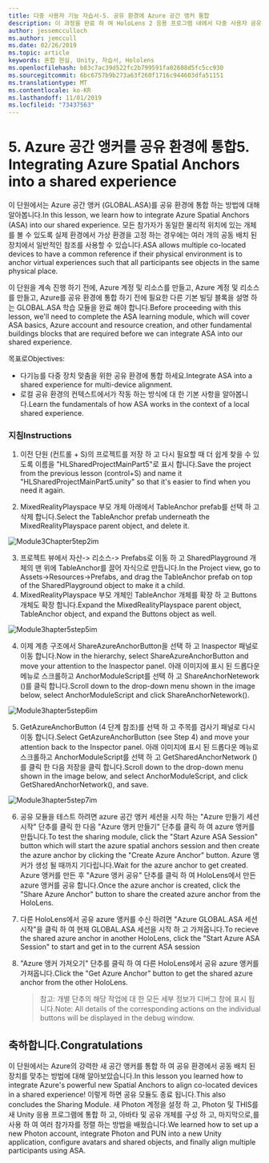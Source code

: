 ```yaml
---
title: 다중 사용자 기능 자습서-5. 공유 환경에 Azure 공간 앵커 통합
description: 이 과정을 완료 하 여 HoloLens 2 응용 프로그램 내에서 다중 사용자 공유 환경을 구현 하는 방법을 알아보세요.
author: jessemcculloch
ms.author: jemccull
ms.date: 02/26/2019
ms.topic: article
keywords: 혼합 현실, Unity, 자습서, Hololens
ms.openlocfilehash: b83c7ac39d522fc2b799591fa02608d5fc5cc930
ms.sourcegitcommit: 6bc6757b9b273a63f260f1716c944603dfa51151
ms.translationtype: MT
ms.contentlocale: ko-KR
ms.lasthandoff: 11/01/2019
ms.locfileid: "73437563"
---
```

# <a name="5-integrating-azure-spatial-anchors-into-a-shared-experience"></a><span data-ttu-id="109c0-105">5. Azure 공간 앵커를 공유 환경에 통합</span><span class="sxs-lookup"><span data-stu-id="109c0-105">5. Integrating Azure Spatial Anchors into a shared experience</span></span>

<span data-ttu-id="109c0-106">이 단원에서는 Azure 공간 앵커 (GLOBAL.ASA)를 공유 환경에 통합 하는 방법에 대해 알아봅니다.</span><span class="sxs-lookup"><span data-stu-id="109c0-106">In this lesson, we learn how to integrate Azure Spatial Anchors (ASA) into our shared experience.</span></span> <span data-ttu-id="109c0-107">모든 참가자가 동일한 물리적 위치에 있는 개체를 볼 수 있도록 실제 환경에서 가상 환경을 고정 하는 경우에는 여러 개의 공동 배치 된 장치에서 일반적인 참조를 사용할 수 있습니다.</span><span class="sxs-lookup"><span data-stu-id="109c0-107">ASA allows multiple co-located devices to have a common reference if their physical environment is to anchor virtual experiences such that all participants see objects in the same physical place.</span></span>

<span data-ttu-id="109c0-108">이 단원을 계속 진행 하기 전에, Azure 계정 및 리소스를 만들고, Azure 계정 및 리소스를 만들고, Azure를 공유 환경에 통합 하기 전에 필요한 다른 기본 빌딩 블록을 설명 하는 GLOBAL.ASA 학습 모듈을 완료 해야 합니다.</span><span class="sxs-lookup"><span data-stu-id="109c0-108">Before proceeding with this lesson, we'll need to complete the ASA learning module, which will cover ASA basics, Azure account and resource creation, and other fundamental buildings blocks that are required before we can integrate ASA into our shared experience.</span></span>

<span data-ttu-id="109c0-109">목표로</span><span class="sxs-lookup"><span data-stu-id="109c0-109">Objectives:</span></span>

- <span data-ttu-id="109c0-110">다기능를 다중 장치 맞춤을 위한 공유 환경에 통합 하세요.</span><span class="sxs-lookup"><span data-stu-id="109c0-110">Integrate ASA into a shared experience for multi-device alignment.</span></span>
- <span data-ttu-id="109c0-111">로컬 공유 환경의 컨텍스트에서가 작동 하는 방식에 대 한 기본 사항을 알아봅니다.</span><span class="sxs-lookup"><span data-stu-id="109c0-111">Learn the fundamentals of how ASA works in the context of a local shared experience.</span></span>

### <a name="instructions"></a><span data-ttu-id="109c0-112">지침</span><span class="sxs-lookup"><span data-stu-id="109c0-112">Instructions</span></span>

1. <span data-ttu-id="109c0-113">이전 단원 (컨트롤 + S)의 프로젝트를 저장 하 고 다시 필요할 때 더 쉽게 찾을 수 있도록 이름을 "HLSharedProjectMainPart5"로 표시 합니다.</span><span class="sxs-lookup"><span data-stu-id="109c0-113">Save the project from the previous lesson (control+S) and name it "HLSharedProjectMainPart5.unity" so that it's easier to find when you need it again.</span></span>

2. <span data-ttu-id="109c0-114">MixedRealityPlayspace 부모 개체 아래에서 TableAnchor prefab를 선택 하 고 삭제 합니다.</span><span class="sxs-lookup"><span data-stu-id="109c0-114">Select the TableAnchor prefab underneath the MixedRealityPlayspace parent object, and delete it.</span></span>

![Module3Chapter5tep2im](images/module3chapter5step2im.PNG)

3.  <span data-ttu-id="109c0-116">프로젝트 뷰에서 자산-> 리소스-> Prefabs로 이동 하 고 SharedPlayground 개체의 맨 위에 TableAnchor를 끌어 자식으로 만듭니다.</span><span class="sxs-lookup"><span data-stu-id="109c0-116">In the Project view, go to Assets->Resources->Prefabs, and drag the TableAnchor prefab on top of the SharedPlayground object to make it a child.</span></span>
4.  <span data-ttu-id="109c0-117">MixedRealityPlayspace 부모 개체인 TableAnchor 개체를 확장 하 고 Buttons 개체도 확장 합니다.</span><span class="sxs-lookup"><span data-stu-id="109c0-117">Expand the MixedRealityPlayspace parent object, TableAnchor object, and expand the Buttons object as well.</span></span> 

![Module3hapter5step5im](images/module3chapter5step5im.PNG)

4. <span data-ttu-id="109c0-119">이제 계층 구조에서 ShareAzureAnchorButton을 선택 하 고 Inaspector 패널로 이동 합니다.</span><span class="sxs-lookup"><span data-stu-id="109c0-119">Now in the hierarchy, select ShareAzureAnchorButton and move your attention to the Inaspector panel.</span></span> <span data-ttu-id="109c0-120">아래 이미지에 표시 된 드롭다운 메뉴로 스크롤하고 AnchorModuleScript를 선택 하 고 ShareAnchorNetework ()를 클릭 합니다.</span><span class="sxs-lookup"><span data-stu-id="109c0-120">Scroll down to the drop-down menu shown in the image below, select AnchorModuleScript and click ShareAnchorNetework().</span></span>

![Module3hapter5step6im](images/module3chapter5step6im.PNG)

5. <span data-ttu-id="109c0-122">GetAzureAnchorButton (4 단계 참조)를 선택 하 고 주목를 검사기 패널로 다시 이동 합니다.</span><span class="sxs-lookup"><span data-stu-id="109c0-122">Select GetAzureAnchorButton (see Step 4) and move your attention back to the Inspector panel.</span></span> <span data-ttu-id="109c0-123">아래 이미지에 표시 된 드롭다운 메뉴로 스크롤하고 AnchorModuleScript를 선택 하 고 GetSharedAnchorNetwork ()를 클릭 한 다음 저장을 클릭 합니다.</span><span class="sxs-lookup"><span data-stu-id="109c0-123">Scroll down to the drop-down menu shown in the image below, and select AnchorModuleScript, and click GetSharedAnchorNetwork(), and save.</span></span>

![Module3hapter5step7im](images/module3chapter5step7im.PNG)

6. <span data-ttu-id="109c0-125">공유 모듈을 테스트 하려면 azure 공간 앵커 세션을 시작 하는 "Azure 만들기 세션 시작" 단추를 클릭 한 다음 "Azure 앵커 만들기" 단추를 클릭 하 여 azure 앵커를 만듭니다.</span><span class="sxs-lookup"><span data-stu-id="109c0-125">To test the sharing module, click the "Start Azure ASA Session" button which will start the azure spatial anchors session and then create the azure anchor by clicking the "Create Azure Anchor" button.</span></span> <span data-ttu-id="109c0-126">Azure 앵커가 생성 될 때까지 기다립니다.</span><span class="sxs-lookup"><span data-stu-id="109c0-126">Wait for the azure anchor to get created.</span></span> <span data-ttu-id="109c0-127">Azure 앵커를 만든 후 "Azure 앵커 공유" 단추를 클릭 하 여 HoloLens에서 만든 azure 앵커를 공유 합니다.</span><span class="sxs-lookup"><span data-stu-id="109c0-127">Once the azure anchor is created, click the "Share Azure Anchor" button to share the created azure anchor from the HoloLens.</span></span>

7. <span data-ttu-id="109c0-128">다른 HoloLens에서 공유 azure 앵커를 수신 하려면 "Azure GLOBAL.ASA 세션 시작"을 클릭 하 여 현재 GLOBAL.ASA 세션을 시작 하 고 가져옵니다.</span><span class="sxs-lookup"><span data-stu-id="109c0-128">To recieve the shared azure anchor in another HoloLens, click the "Start Azure ASA Session" to start and get in to the current ASA session</span></span>

8. <span data-ttu-id="109c0-129">"Azure 앵커 가져오기" 단추를 클릭 하 여 다른 HoloLens에서 공유 azure 앵커를 가져옵니다.</span><span class="sxs-lookup"><span data-stu-id="109c0-129">Click the "Get Azure Anchor" button to get the shared azure anchor from the other HoloLens.</span></span>

   > <span data-ttu-id="109c0-130">참고: 개별 단추의 해당 작업에 대 한 모든 세부 정보가 디버그 창에 표시 됩니다.</span><span class="sxs-lookup"><span data-stu-id="109c0-130">Note: All details of the corresponding actions on the individual buttons will be displayed in the debug window.</span></span>

## <a name="congratulations"></a><span data-ttu-id="109c0-131">축하합니다.</span><span class="sxs-lookup"><span data-stu-id="109c0-131">Congratulations</span></span>

<span data-ttu-id="109c0-132">이 단원에서는 Azure의 강력한 새 공간 앵커를 통합 하 여 공유 환경에서 공동 배치 된 장치를 맞추는 방법에 대해 알아보았습니다.</span><span class="sxs-lookup"><span data-stu-id="109c0-132">In this lesson you learned how to integrate Azure's powerful new Spatial Anchors to align co-located devices in a shared experience!</span></span> <span data-ttu-id="109c0-133">이렇게 하면 공유 모듈도 종료 됩니다.</span><span class="sxs-lookup"><span data-stu-id="109c0-133">This also concludes the Sharing Module.</span></span> <span data-ttu-id="109c0-134">새 Photon 계정을 설정 하 고, Photon 및 THIS를 새 Unity 응용 프로그램에 통합 하 고, 아바타 및 공유 개체를 구성 하 고, 마지막으로,를 사용 하 여 여러 참가자를 정렬 하는 방법을 배웠습니다.</span><span class="sxs-lookup"><span data-stu-id="109c0-134">We learned how to set up a new Photon account, integrate Photon and PUN into a new Unity application, configure avatars and shared objects, and finally align multiple participants using ASA.</span></span> 

